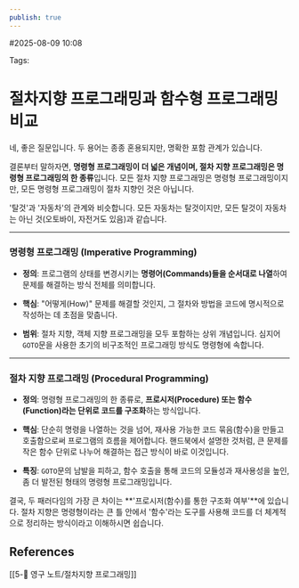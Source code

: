 ```yaml
---
publish: true
---
```

#2025-08-09 10:08

Tags:

# 절차지향 프로그래밍과 함수형 프로그래밍 비교
네, 좋은 질문입니다. 두 용어는 종종 혼용되지만, 명확한 포함 관계가 있습니다.

결론부터 말하자면, **명령형 프로그래밍이 더 넓은 개념이며, 절차 지향 프로그래밍은 명령형 프로그래밍의 한 종류**입니다. 모든 절차 지향 프로그래밍은 명령형 프로그래밍이지만, 모든 명령형 프로그래밍이 절차 지향인 것은 아닙니다.

'탈것'과 '자동차'의 관계와 비슷합니다. 모든 자동차는 탈것이지만, 모든 탈것이 자동차는 아닌 것(오토바이, 자전거도 있음)과 같습니다.

---

### 명령형 프로그래밍 (Imperative Programming)

- **정의**: 프로그램의 상태를 변경시키는 **명령어(Commands)들을 순서대로 나열**하여 문제를 해결하는 방식 전체를 의미합니다.
    
- **핵심**: "어떻게(How)" 문제를 해결할 것인지, 그 절차와 방법을 코드에 명시적으로 작성하는 데 초점을 맞춥니다.
    
- **범위**: 절차 지향, 객체 지향 프로그래밍을 모두 포함하는 상위 개념입니다. 심지어 `GOTO`문을 사용한 초기의 비구조적인 프로그래밍 방식도 명령형에 속합니다.
    

---

### 절차 지향 프로그래밍 (Procedural Programming)

- **정의**: 명령형 프로그래밍의 한 종류로, **프로시저(Procedure) 또는 함수(Function)라는 단위로 코드를 구조화**하는 방식입니다.
    
- **핵심**: 단순히 명령을 나열하는 것을 넘어, 재사용 가능한 코드 묶음(함수)을 만들고 호출함으로써 프로그램의 흐름을 제어합니다. 핸드북에서 설명한 것처럼, 큰 문제를 작은 함수 단위로 나누어 해결하는 접근 방식이 바로 이것입니다.
    
- **특징**: `GOTO`문의 남발을 피하고, 함수 호출을 통해 코드의 모듈성과 재사용성을 높인, 좀 더 발전된 형태의 명령형 프로그래밍입니다.
    

결국, 두 패러다임의 가장 큰 차이는 **'프로시저(함수)를 통한 구조화 여부'**에 있습니다. 절차 지향은 명령형이라는 큰 틀 안에서 '함수'라는 도구를 사용해 코드를 더 체계적으로 정리하는 방식이라고 이해하시면 쉽습니다.
## References
[[5-💎 영구 노트/절차지향 프로그래밍]]